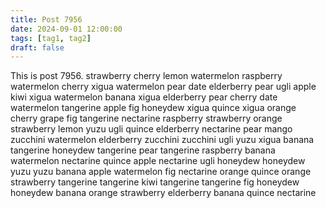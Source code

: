 ```yaml
---
title: Post 7956
date: 2024-09-01 12:00:00
tags: [tag1, tag2]
draft: false
---
```

This is post 7956.
strawberry
cherry
lemon
watermelon
raspberry
watermelon
cherry
xigua
watermelon
pear
date
elderberry
pear
ugli
apple
kiwi
xigua
watermelon
banana
xigua
elderberry
pear
cherry
date
watermelon
tangerine
apple
fig
honeydew
xigua
quince
xigua
orange
cherry
grape
fig
tangerine
nectarine
raspberry
strawberry
orange
strawberry
lemon
yuzu
ugli
quince
elderberry
nectarine
pear
mango
zucchini
watermelon
elderberry
zucchini
zucchini
ugli
yuzu
xigua
banana
tangerine
honeydew
tangerine
pear
tangerine
raspberry
banana
watermelon
nectarine
quince
apple
nectarine
ugli
honeydew
honeydew
yuzu
yuzu
banana
apple
watermelon
fig
nectarine
orange
quince
orange
strawberry
tangerine
tangerine
kiwi
tangerine
tangerine
fig
honeydew
honeydew
banana
orange
strawberry
elderberry
banana
quince
nectarine
